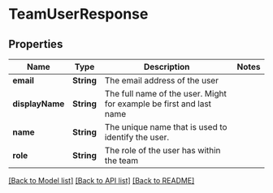 # TeamUserResponse

## Properties
Name | Type | Description | Notes
------------ | ------------- | ------------- | -------------
**email** | **String** | The email address of the user | 
**displayName** | **String** | The full name of the user. Might for example be first and last name | 
**name** | **String** | The unique name that is used to identify the user. | 
**role** | **String** | The role of the user has within the team | 

[[Back to Model list]](../README.md#documentation-for-models) [[Back to API list]](../README.md#documentation-for-api-endpoints) [[Back to README]](../README.md)


